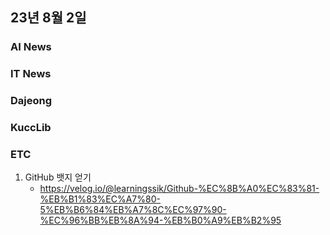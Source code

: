 ## 23년 8월 2일

### AI News

### IT News



### Dajeong

### KuccLib

### ETC
1. GitHub 뱃지 얻기
    - https://velog.io/@learningssik/Github-%EC%8B%A0%EC%83%81-%EB%B1%83%EC%A7%80-5%EB%B6%84%EB%A7%8C%EC%97%90-%EC%96%BB%EB%8A%94-%EB%B0%A9%EB%B2%95